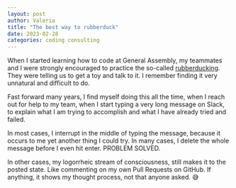 ```yaml
---
layout: post
author: Valeria
title: "The best way to rubberduck"
date: 2023-02-28
categories: coding consulting
---
```

When I started learning how to code at General Assembly, my teammates
and I were strongly encouraged to practice the so-called
[rubberducking](https://en.wikipedia.org/wiki/Rubber_duck_debugging).
They were telling us to get a toy and talk to it.
I remember finding it very unnatural and difficult to do.

Fast forward many years, I find myself doing this all the time,
when I reach out for help to my team, when I start typing a very long
message on Slack, to explain what I am trying to accomplish
and what I have already tried and failed.

In most cases, I interrupt in the middle of typing the message, because
it occurs to me yet another thing I could try.
In many cases, I delete the whole message before I even hit enter.
PROBLEM SOLVED.

In other cases, my logorrheic stream of consciousness, still makes
it to the posted state. Like commenting on my own Pull Requests on GitHub.
If anything, it shows my thought process, not that anyone asked. 😅
